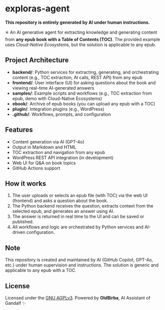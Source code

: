 
# exploras-agent

**This repository is entirely generated by AI under human instructions.**

✳️ An AI generative agent for extracting knowledge and generating content from **any epub book with a Table of Contents (TOC)**.
The provided example uses *Cloud-Native Ecosystems*, but the solution is applicable to any epub.

## Project Architecture

- **backend/**: Python services for extracting, generating, and orchestrating content (e.g., TOC extraction, AI calls, REST API) from any epub
- **frontend/**: User interface (UI) for asking questions about the book and viewing real-time AI-generated answers
- **samples/**: Example scripts and workflows (e.g., TOC extraction from epub, demo with Cloud-Native Ecosystems)
- **ebook/**: Archive of epub books (you can upload any epub with a TOC)
- **plugin/**: Integration plugins (e.g., WordPress)
- **.github/**: Workflows, prompts, and configuration



## Features

- Content generation via AI (GPT-4o)
- Output in Markdown and HTML
- TOC extraction and navigation from any epub
- WordPress REST API integration (in development)
- Web UI for Q&A on book topics
- GitHub Actions support


## How it works

1. The user uploads or selects an epub file (with TOC) via the web UI (frontend) and asks a question about the book.
2. The Python backend receives the question, extracts context from the selected epub, and generates an answer using AI.
3. The answer is returned in real time to the UI and can be saved or published.
4. All workflows and logic are orchestrated by Python services and AI-driven configuration.


## Note

This repository is created and maintained by AI (GitHub Copilot, GPT-4o, etc.) under human supervision and instructions. The solution is generic and applicable to any epub with a TOC.


## License

Licensed under the [GNU AGPLv3](LICENSE).
Powered by **OldBirba**, AI Assistant of Gandalf ✨
